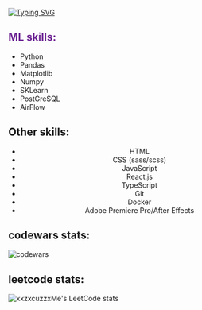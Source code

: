 [![Typing SVG](https://readme-typing-svg.herokuapp.com?font=Fira+Code&size=34&duration=2000&pause=150&color=1BF700&multiline=true&random=false&width=520&height=85&lines=Adel%2C+23+yo;Trying+to+become+a+ML+engineer)](https://git.io/typing-svg) 
<!DOCTYPE html>
<html>
<head>
</head>
<body>

<div class="container">
  <div class="ml-skills" style="text-align: left;">
    <h2 align="left" style="color: #6e2594;">ML skills:</h2>
    <ul>
      <li>Python</li>
      <li>Pandas</li>
      <li>Matplotlib</li>
      <li>Numpy</li>
      <li>SKLearn</li>
      <li>PostGreSQL</li>
      <li>AirFlow</li>
    </ul>
  </div>
  <div class="other-skills" style="text-align: center;">
    <h2 align="left">Other skills:</h2>
    <ul>
      <li>HTML</li>
      <li>CSS (sass/scss)</li>
      <li>JavaScript</li>
      <li>React.js</li>
      <li>TypeScript</li>
      <li>Git</li>
      <li>Docker</li>
      <li>Adobe Premiere Pro/After Effects</li>
    </ul>
  </div>
</div>







<h2 align="left"> codewars stats:</h2>  

![codewars](https://www.codewars.com/users/%20xxzxcuzzxme/badges/large)

<h2 align="left"> leetcode stats:</h2>

![xxzxcuzzxMe's LeetCode stats](https://leetcode-stats-six.vercel.app/api?username=xxzxcuzzxMe&theme=dark)
</body>
</html>
